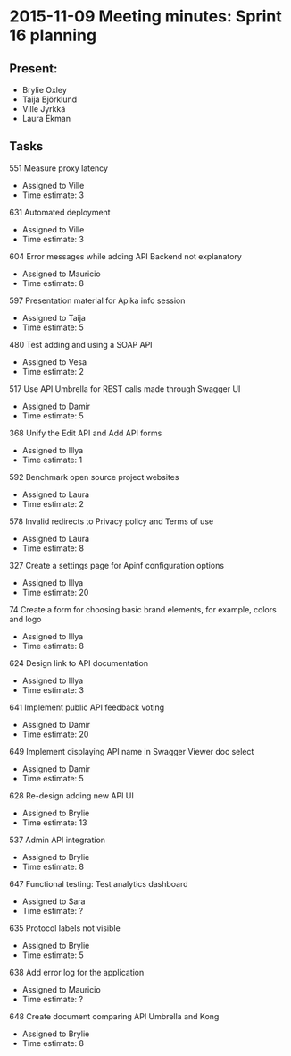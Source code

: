# 2015-11-09 Meeting minutes: Sprint 16 planning

## Present:
* Brylie Oxley
* Taija Björklund
* Ville Jyrkkä
* Laura Ekman

## Tasks
551	Measure proxy latency
* Assigned to Ville
* Time estimate:  3

631 Automated deployment
* Assigned to Ville
* Time estimate:  3

604 Error messages while adding API Backend not explanatory
* Assigned to Mauricio
* Time estimate:  8

597 Presentation material for Apika info session
* Assigned to Taija
* Time estimate:  5

480 Test adding and using a SOAP API
* Assigned to Vesa
* Time estimate:  2

517 Use API Umbrella for REST calls made through Swagger UI
* Assigned to Damir
* Time estimate:  5

368 Unify the Edit API and Add API forms
* Assigned to Illya
* Time estimate:  1

592 Benchmark open source project websites
* Assigned to Laura
* Time estimate:  2

578 Invalid redirects to Privacy policy  and Terms of use
* Assigned to Laura
* Time estimate: 8

327 Create a settings page for Apinf configuration options
* Assigned to Illya
* Time estimate: 20

74 Create a form for choosing basic brand elements, for example, colors and logo
* Assigned to Illya
* Time estimate: 8

624 Design link to API documentation
* Assigned to Illya
* Time estimate: 3
 
641 Implement public API feedback voting
* Assigned to Damir
* Time estimate: 20
 
649 Implement displaying API name in Swagger Viewer doc select
* Assigned to Damir
* Time estimate: 5
  
628 Re-design adding new API UI
* Assigned to Brylie
* Time estimate: 13
   
537 Admin API integration
* Assigned to Brylie
* Time estimate: 8
    
647 Functional testing: Test analytics dashboard
* Assigned to Sara
* Time estimate: ?
     
635 Protocol labels not visible
* Assigned to Brylie
* Time estimate: 5

638 Add error log for the application
* Assigned to Mauricio
* Time estimate: ?

648 Create document comparing API Umbrella and Kong
* Assigned to Brylie
* Time estimate: 8
 
